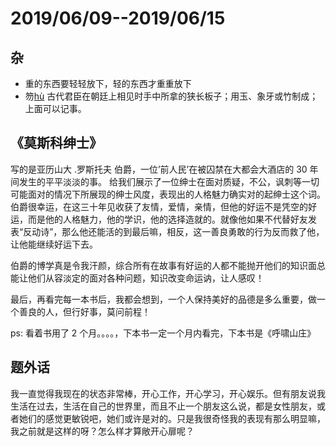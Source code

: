 # 2019/06/09--2019/06/15

## 杂

-   重的东西要轻轻放下，轻的东西才重重放下
-   笏[hù](名) 古代君臣在朝廷上相见时手中所拿的狭长板子；用玉、象牙或竹制成；上面可以记事。

## 《莫斯科绅士》

写的是亚历山大 .罗斯托夫 伯爵，一位’前人民’在被囚禁在大都会大酒店的 30 年间发生的平平淡淡的事。
给我们展示了一位绅士在面对质疑，不公，讽刺等一切可能面对的情况下所展现的绅士风度，表现出的人格魅力确实对的起绅士这个词。
伯爵很幸运，在这三十年见收获了友情，爱情，亲情，但他的好运不是凭空的好运，而是他的人格魅力，他的学识，他的选择造就的。就像他如果不代替好友发表“反动诗”，那么他还能活的到最后嘛，相反，这一善良勇敢的行为反而救了他，让他能继续好运下去。

伯爵的博学真是令我汗颜，综合所有在故事有好运的人都不能抛开他们的知识面总能让他们从容淡定的面对各种问题，知识改变命运讷，让人感叹！

最后，再看完每一本书后，我都会想到，一个人保持美好的品德是多么重要，做一个善良的人，但行好事，莫问前程！

ps: 看着书用了 2 个月。。。。，下本书一定一个月内看完，下本书是《呼啸山庄》

## 题外话

我一直觉得我现在的状态非常棒，开心工作，开心学习，开心娱乐。但有朋友说我生活在过去，生活在自己的世界里，而且不止一个朋友这么说，都是女性朋友，或者她们的感觉更敏锐吧，她们或许是对的。只是我很奇怪我的表现有那么明显嘛，我之前就是这样的呀？怎么样才算敞开心扉呢？
